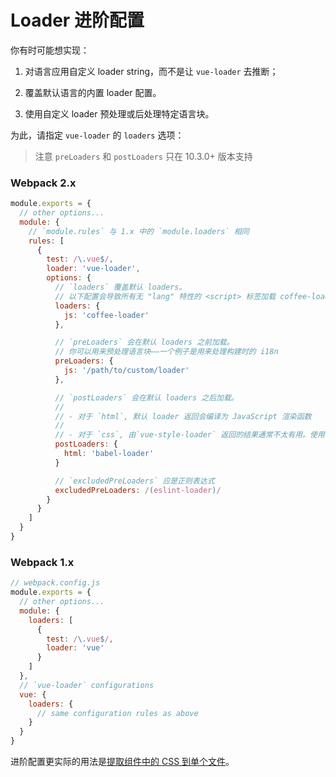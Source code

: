 # Loader 进阶配置

你有时可能想实现：

1. 对语言应用自定义 loader string，而不是让 `vue-loader` 去推断；

2. 覆盖默认语言的内置 loader 配置。

3. 使用自定义 loader 预处理或后处理特定语言块。

为此，请指定 `vue-loader` 的 `loaders` 选项：

> 注意 `preLoaders` 和 `postLoaders` 只在 10.3.0+ 版本支持

### Webpack 2.x

``` js
module.exports = {
  // other options...
  module: {
    // `module.rules` 与 1.x 中的 `module.loaders` 相同
    rules: [
      {
        test: /\.vue$/,
        loader: 'vue-loader',
        options: {
          // `loaders` 覆盖默认 loaders。
          // 以下配置会导致所有无 "lang" 特性的 <script> 标签加载 coffee-loader
          loaders: {
            js: 'coffee-loader'
          },

          // `preLoaders` 会在默认 loaders 之前加载。
          // 你可以用来预处理语言块——一个例子是用来处理构建时的 i18n
          preLoaders: {
            js: '/path/to/custom/loader'
          },

          // `postLoaders` 会在默认 loaders 之后加载。
          //
          // - 对于 `html`, 默认 loader 返回会编译为 JavaScript 渲染函数
          //
          // - 对于 `css`, 由`vue-style-loader` 返回的结果通常不太有用。使用 postcss 插件将会是更好的选择。
          postLoaders: {
            html: 'babel-loader'
          }

          // `excludedPreLoaders` 应是正则表达式
          excludedPreLoaders: /(eslint-loader)/
        }
      }
    ]
  }
}
```

### Webpack 1.x

``` js
// webpack.config.js
module.exports = {
  // other options...
  module: {
    loaders: [
      {
        test: /\.vue$/,
        loader: 'vue'
      }
    ]
  },
  // `vue-loader` configurations
  vue: {
    loaders: {
      // same configuration rules as above
    }
  }
}
```

进阶配置更实际的用法是[提取组件中的 CSS 到单个文件](./extract-css.md)。
